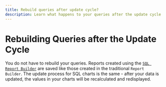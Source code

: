 ```yaml
---
title: Rebuild queries after update cycle?
description: Learn what happens to your queries after the update cycle is run.
---
```

# Rebuilding Queries after the Update Cycle

You do not have to rebuild your queries. Reports created using the [`SQL Report Builder`](../dev-reports/sql-rpt-bldr.md) are saved like those created in the traditional `Report Builder`. The update process for SQL charts is the same - after your data is updated, the values in your charts will be recalculated and redisplayed.
